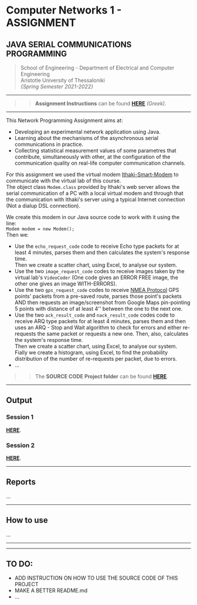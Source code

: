 # Computer Networks 1 - ASSIGNMENT

## JAVA SERIAL COMMUNICATIONS PROGRAMMING

> School of Engineering - Department of Electrical and Computer Engineering   
Aristotle University of Thessaloniki      
*{Spring Semester 2021-2022}* 

---
>> **Assignment Instructions** can be found [**HERE**](https://github.com/Kyparissis/Networks1-2022-Assignment/blob/main/Assignment-Instructions.pdf) *(Greek)*. 
---

This Network Programming Assignment aims at:
- Developing an experimental network application using Java.
- Learning about the mechanisms of the asynchronous serial communications in practice.
- Collecting statistical measurement values of some parametres that contribute, simultaneously with other, at the configuration of the communication quality on real-life computer communication channels.    


For this assignment we used the virtual modem [Ithaki-Smart-Modem](https://github.com/Kyparissis/Networks1-2022-Assignment/blob/main/lib/ithakimodem.jar) to communicate with the virtual lab of this course.    
The object class ```Modem.class```  provided by Ithaki's web server allows the serial communication of a PC with a local virtual modem and through that the communication with Ithaki's server using a typical Internet connection (Not a dialup DSL connection).   
 
We create this modem in our Java source code to work with it using the line:   
```Modem modem = new Modem();```       
Then we:
- Use the ```echo_request_code``` code to receive Echo type packets for at least 4 minutes, parses them and then calculates the system's response time.   
Then we create a scatter chart, using Excel, to analyse our system.
- Use the two ```image_request_code``` codes to receive images taken by the virtual lab's `VideoCoder` (One code gives an ERROR FREE image, the other one gives an image WITH-ERRORS).
- Use the two ```gps_request_code``` codes to receive [NMEA Protocol](http://www.nmea.org/) GPS points' packets from a pre-saved route, parses those point's packets AND then requests an image/screenshot from Google Maps pin-pointing 5 points with distance of at least 4'' between the one to the next one.
- Use the two ```ack_result_code``` and ```nack_result_code``` codes code to receive ARQ type packets for at least 4 minutes, parses them and then uses an ARQ - Stop and Wait algorithm to check for errors and either re-requests the same packet or requests a new one. Then, also, calculates the system's response time.   
Then we create a scatter chart, using Excel, to analyse our system.   
Fially we create a histogram, using Excel, to find the probability distribution of the number of re-requests per packet, due to errors.
- ...

>> The **SOURCE CODE Project folder** can be found [**HERE**](https://github.com/Kyparissis/Networks1-2022-Assignment/blob/main/Assignment-Instructions.pdf).

---
## Output

### Session 1
[**HERE**](https://github.com/Kyparissis/Networks1-2022-Assignment/tree/main/sessions-output/session-1%4012-04-2022).
### Session 2
[**HERE**](https://github.com/Kyparissis/Networks1-2022-Assignment/tree/main/sessions-output/session-2%4015-04-2022).

---

## Reports
...

---

## How to use
...

---
---
## TO DO:
- ADD INSTRUCTION ON HOW TO USE THE SOURCE CODE OF THIS PROJECT
- MAKE A BETTER README.md
- ...
